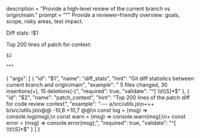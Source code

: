description = "Provide a high‑level review of the current branch vs origin/main."
prompt = """
Provide a reviewer‑friendly overview: goals, scope, risky areas, test impact.


Diff stats:
!$1


Top 200 lines of patch for context:
```diff
$2
```
"""

{
  "args": [
    {
      "id": "$1",
      "name": "diff_stats",
      "hint": "Git diff statistics between current branch and origin/main",
      "example": "  5 files changed, 30 insertions(+), 15 deletions(-)",
      "required": true,
      "validate": "^[ \\t\\S]*$"
    },
    {
      "id": "$2",
      "name": "patch_context",
      "hint": "Top 200 lines of the patch diff for code review context",
      "example": "--- a/src/utils.js\n+++ b/src/utils.js\n@@ -10,6 +10,7 @@\n  const log = (msg) => console.log(msg);\n  const warn = (msg) => console.warn(msg);\n+  const error = (msg) => console.error(msg);",
      "required": true,
      "validate": "^[ \\t\\S]*$"
    }
  ]
}
